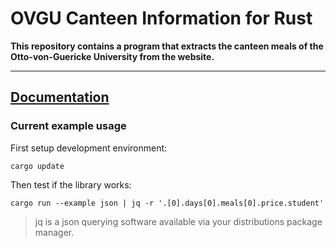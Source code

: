 # OVGU Canteen Information for Rust

**This repository contains a program that extracts the canteen meals of the Otto-von-Guericke University from the website.**

---


## [Documentation](target/doc)


### Current example usage

First setup development environment:

```
cargo update
```

Then test if the library works:

```
cargo run --example json | jq -r '.[0].days[0].meals[0].price.student'
```

> jq is a json querying software available via your distributions package manager.

